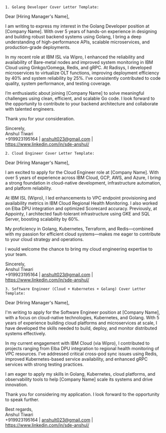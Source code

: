    1. Golang Developer Cover Letter Template:
Dear [Hiring Manager's Name],

I am writing to express my interest in the Golang Developer position at [Company Name]. With over 5 years of hands-on experience in designing and building robust backend systems using Golang, I bring a deep understanding of high-performance APIs, scalable microservices, and production-grade deployments.

In my recent role at IBM ISL via Wipro, I enhanced the reliability and availability of Bare-metal nodes and improved system monitoring in IBM Cloud using Ginkgo/Gomega, Redis, and gRPC. At Radisys, I developed microservices to virtualize OLT functions, improving deployment efficiency by 40% and system reliability by 25%. I’ve consistently contributed to code quality, system performance, and testing coverage.

I’m enthusiastic about joining [Company Name] to solve meaningful challenges using clean, efficient, and scalable Go code. I look forward to the opportunity to contribute to your backend architecture and collaborate with talented engineers.

Thank you for your consideration.

Sincerely,  
Anshul Tiwari  
+919923195164 | anshult023@gmail.com | https://www.linkedin.com/in/sde-anshul/




    2. Cloud Engineer Cover Letter Template:
Dear [Hiring Manager's Name],

I am excited to apply for the Cloud Engineer role at [Company Name]. With over 5 years of experience across IBM Cloud, GCP, AWS, and Azure, I bring a strong foundation in cloud-native development, infrastructure automation, and platform reliability.

At IBM ISL (Wipro), I led enhancements to VPC endpoint provisioning and availability metrics in IBM Cloud Regional Health Monitoring. I also worked on Elba DPU integration and optimized Scorecard accuracy. Previously, at Appointy, I architected fault-tolerant infrastructure using GKE and SQL Server, boosting scalability by 60%.

My proficiency in Golang, Kubernetes, Terraform, and Redis—combined with my passion for efficient cloud systems—makes me eager to contribute to your cloud strategy and operations.

I would welcome the chance to bring my cloud engineering expertise to your team.

Sincerely,  
Anshul Tiwari  
+919923195164 | anshult023@gmail.com | https://www.linkedin.com/in/sde-anshul/






    3. Software Engineer (Cloud + Kubernetes + Golang) Cover Letter Template:

Dear [Hiring Manager's Name],

I'm writing to apply for the Software Engineer position at [Company Name], with a focus on cloud-native technologies, Kubernetes, and Golang. With 5 years of experience building cloud platforms and microservices at scale, I have developed the skills needed to build, deploy, and monitor distributed systems effectively.

In my current engagement with IBM Cloud (via Wipro), I contributed to projects ranging from Elba DPU integration to regional health monitoring of VPC resources. I’ve addressed critical cross-pod sync issues using Redis, improved Kubernetes-based service availability, and enhanced gRPC services with strong testing practices.

I am eager to apply my skills in Golang, Kubernetes, cloud platforms, and observability tools to help [Company Name] scale its systems and drive innovation.

Thank you for considering my application. I look forward to the opportunity to speak further.

Best regards,  
Anshul Tiwari  
+919923195164 | anshult023@gmail.com | https://www.linkedin.com/in/sde-anshul/
